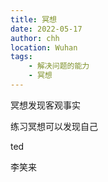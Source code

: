 ```yaml
---
title: 冥想
date: 2022-05-17
author: chh
location: Wuhan  
tags:
    - 解决问题的能力
    - 冥想
---
```

冥想发现客观事实

练习冥想可以发现自己

ted

李笑来